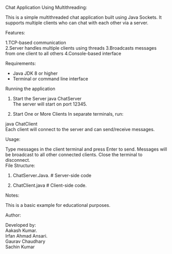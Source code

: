 Chat Application Using Multithreading:

This is a simple multithreaded chat application built using Java Sockets. It supports multiple clients who can chat with each other via a  server.



Features:

1.TCP-based communication  
2.Server handles multiple clients using threads
3.Broadcasts messages from one client to all others
4.Console-based interface





Requirements:

- Java JDK 8 or higher
- Terminal or command line interface



Running the application



1. Start the Server
java ChatServer    
The server will start on port 12345.

2. Start One or More Clients
In separate terminals, run:

java ChatClient  
Each client will connect to the server and can send/receive messages.

 Usage:

Type messages in the client terminal and press Enter to send.
Messages will be broadcast to all other connected clients.
Close the terminal to disconnect.  
 File Structure:

 1. ChatServer.Java.      # Server-side code 

2. ChatClient.java   # Client-side code. 

 Notes:

This is a basic example for educational purposes.


 Author:

Developed by:   
Aakash Kumar.      
Irfan Ahmad Ansari.    
Gaurav Chaudhary    
Sachin Kumar
